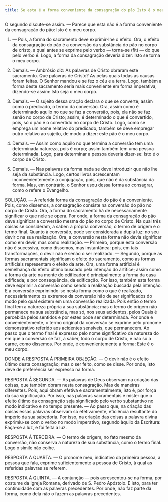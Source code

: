 ```yaml
---
title: Se esta é a forma conveniente da consagração do pão Isto é o meu corpo
---
```


O segundo discute-se assim. — Parece que esta não é a forma conveniente da consagração do pão: Isto é o meu corpo.  

1. — Pois, a forma do sacramento deve exprimir-lhe o efeito. Ora, o efeito da consagração do pão é a conversão da substância do pão no corpo de cristo, a qual antes se exprime pelo verbo — torna-se (fit)
 — do que pelo verbo é. Logo, a forma da consagração deveria dizer: Isto se torna o meu corpo.  

2. Demais. — Ambrósio diz: As palavras de Cristo obraram este sacramento. Que palavras de Cristo? As pelas quais todas as causas foram feitas. O Senhor mandou e se fez o céu e a terra. Logo, também a forma deste sacramento seria mais conveniente em forma imperativa, dizendo-se assim: Isto seja o meu corpo.  

3. Demais. — O sujeito dessa oração declara o que se converte; assim como o predicado, o termo da conversão. Ora, assim como é determinado aquilo no que se faz a conversão, pois, ela não se faz senão no corpo de Cristo; assim, é determinado o que é convertido, pois, só o pão é o convertido no corpo de Cristo. Logo, como se emprega um nome relativo do predicado, também se deve empregar outro relativo ao sujeito, de modo a dizer: este pão é o meu corpo.  

4. Demais. — Assim como aquilo no que termina a conversão tem uma determinada natureza, pois é corpo; assim também tem uma pessoa determinada. Logo, para determinar a pessoa deveria dizer-se: Isto é o corpo de Cristo.  

5. Demais. — Nas palavras da forma nada se deve introduzir que não lhe seja da substância. Logo, certos livros acrescentam inconvenientemente a conjugação, pois, que não é da substância da forma.  Mas, em contrário, o Senhor usou dessa forma ao consagrar, como o refere o Evangelho.  

SOLUÇÃO. — A referida forma da consagração do pão é a conveniente. Pois, como dissemos, a consagração consiste na conversão do pão no corpo de Cristo. Ora, a forma do sacramento há de necessariamente significar o que nele se opera. Por onde, a forma da consagração do pão deve significar a conversão mesma do pão no corpo de Cristo. Na qual três coisas se consideram, a saber: a própria conversão, o termo de origem e o termo final. Quanto à conversão, pode ser considerada à dupla luz: no seu devir c na sua realização. Ora, a conversão nesta forma não devia significar como em devir, mas como realização. — Primeiro, porque esta conversão não é sucessiva, como dissemos, mas instantânea: pois, em tais transformações, o devir não é senão o ser realizado. — Segundo, porque as formas sacramentais significam o efeito do sacramento, como as formas artificiais representam o efeito da arte. Ora, uma forma artificial é semelhança do efeito último buscado pela intenção do artífice; assim como a forma da arte na mente do edificador é principalmente a forma da casa edificada; e por consequência, da edificação. Por isso, também esta forma deve exprimir a conversão como sendo a realização buscada pela intenção. E a conversão exprimindo-se nesta forma como o que é realizado, necessàriamente os extremos da conversão hão de ser significados do modo pelo qual existem em uma conversão realizada. Pois então o termo final tem a natureza própria à sua substância; mas o termo de origem não permanece na sua substância, mas só, nos seus acidentes, pelos Quais é percebida pelos sentidos e por estes pode ser determinada. Por onde e convenientemente, o termo original da conversão se exprime pelo pronome demonstrativo referido aos acidentes sensíveis, que permanecem. Ao passo que o termo final é expresso pelo nome significativo da natureza do em que a conversão se faz, a saber, todo o corpo de Cristo, e não só a carne, como dissemos. Por onde, é convenientemente a forma: Este é o meu corpo.  

DONDE A RESPOSTA À PRIMEIRA OBJEÇÃO. — O devir não é o efeito último desta consagração; mas o ser feito, como se disse. Por onde, isto deve de preferência ser expresso na forma.  

RESPOSTA À SEGUNDA. — As palavras de Deus observam na criação das coisas, que também obram nesta consagração. Mas de maneiras diferentes. Pois, aqui obram efetiva e sacramentalmente, isto é, por força da sua significação. Por isso, nas palavras sacramentais é mister que o efeito último da consagração seja significado pelo verbo substantivo no modo indicativo e no tempo presente. — Ao passo que, na criação das coisas essas palavras observam só efetivamente, eficiência resultante do império da sua sabedoria. Por isso, na criação das coisas a palavra divina exprimiu-se com o verbo no modo imperativo, segundo àquilo da Escritura: Faça-se a luz, e foi feita a luz.  

RESPOSTA À TERCEIRA. — O termo de origem, no fato mesmo da conversão, não conserva a natureza de sua substância, como o termo final. Logo o símile não colhe.  

RESPOSTA À QUARTA. — O pronome meu, indicativo da primeira pessoa, a pessoa que fala, exprime suficientemente a pessoa de Cristo, à qual as referidas palavras se referem.  

RESPOSTA À QUINTA. — A conjunção — pois acrescentou-se na forma, por costume da Igreja Romana, derivado de S. Pedro Apóstolo. E isto, para ter continuidade com as palavras precedentes. Por onde, não faz parte da forma, como dela não o fazem as palavras precedentes.